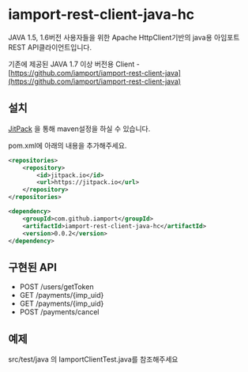 # iamport-rest-client-java-hc
JAVA 1.5, 1.6버전 사용자들을 위한 Apache HttpClient기반의 java용 아임포트 REST API클라이언트입니다.

기존에 제공된 JAVA 1.7 이상 버전용 Client - [https://github.com/iamport/iamport-rest-client-java](https://github.com/iamport/iamport-rest-client-java)

## 설치
[JitPack](https://jitpack.io/#iamport/iamport-rest-client-java-hc) 을 통해 maven설정을 하실 수 있습니다.  

pom.xml에 아래의 내용을 추가해주세요. 

```xml
<repositories>
	<repository>
	    <id>jitpack.io</id>
	    <url>https://jitpack.io</url>
	</repository>
</repositories>
```
```xml
<dependency>
    <groupId>com.github.iamport</groupId>
    <artifactId>iamport-rest-client-java-hc</artifactId>
    <version>0.0.2</version>
</dependency>
```


## 구현된 API
- POST /users/getToken
- GET /payments/{imp_uid}
- GET /payments/{imp_uid}
- POST /payments/cancel

## 예제
src/test/java 의 IamportClientTest.java를 참조해주세요
